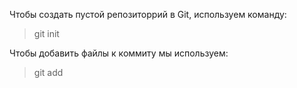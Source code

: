 Чтобы создать пустой репозиторрий в Git, используем команду:
>  git init  
  
Чтобы добавить файлы к коммиту мы используем:  
>  git add  
